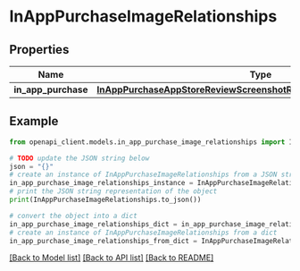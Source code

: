# InAppPurchaseImageRelationships


## Properties

Name | Type | Description | Notes
------------ | ------------- | ------------- | -------------
**in_app_purchase** | [**InAppPurchaseAppStoreReviewScreenshotRelationshipsInAppPurchaseV2**](InAppPurchaseAppStoreReviewScreenshotRelationshipsInAppPurchaseV2.md) |  | [optional] 

## Example

```python
from openapi_client.models.in_app_purchase_image_relationships import InAppPurchaseImageRelationships

# TODO update the JSON string below
json = "{}"
# create an instance of InAppPurchaseImageRelationships from a JSON string
in_app_purchase_image_relationships_instance = InAppPurchaseImageRelationships.from_json(json)
# print the JSON string representation of the object
print(InAppPurchaseImageRelationships.to_json())

# convert the object into a dict
in_app_purchase_image_relationships_dict = in_app_purchase_image_relationships_instance.to_dict()
# create an instance of InAppPurchaseImageRelationships from a dict
in_app_purchase_image_relationships_from_dict = InAppPurchaseImageRelationships.from_dict(in_app_purchase_image_relationships_dict)
```
[[Back to Model list]](../README.md#documentation-for-models) [[Back to API list]](../README.md#documentation-for-api-endpoints) [[Back to README]](../README.md)



